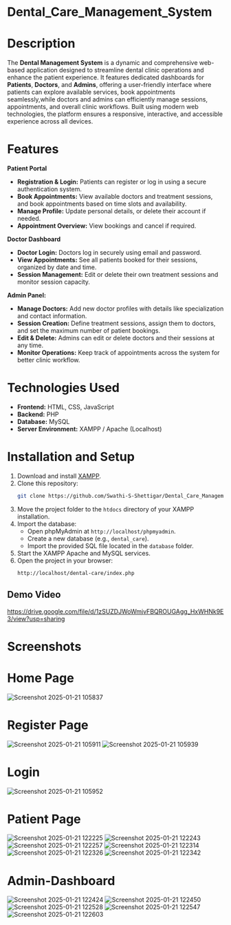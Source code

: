 # Dental_Care_Management_System

# Description
The **Dental Management System** is a dynamic and comprehensive web-based application designed to streamline dental clinic operations and enhance the patient experience. It features dedicated dashboards for **Patients**, **Doctors**, and **Admins**, offering a user-friendly interface where patients can explore available services, book appointments seamlessly,while doctors and admins can efficiently manage sessions, appointments, and overall clinic workflows. Built using modern web technologies, the platform ensures a responsive, interactive, and accessible experience across all devices.

# Features
**Patient Portal** 
- **Registration & Login:** Patients can register or log in using a secure authentication system.
- **Book Appointments:** View available doctors and treatment sessions, and book appointments based on time slots and availability.
- **Manage Profile:** Update personal details, or delete their account if needed.
- **Appointment Overview:** View bookings and cancel if required.

**Doctor Dashboard**
- **Doctor Login:** Doctors log in securely using email and password.
- **View Appointments:** See all patients booked for their sessions, organized by date and time.
- **Session Management:** Edit or delete their own treatment sessions and monitor session capacity.

**Admin Panel:**
- **Manage Doctors:** Add new doctor profiles with details like specialization and contact information.
- **Session Creation:** Define treatment sessions, assign them to doctors, and set the maximum number of patient bookings.
- **Edit & Delete:** Admins can edit or delete doctors and their sessions at any time.
- **Monitor Operations:** Keep track of appointments across the system for better clinic workflow.


# Technologies Used
+ **Frontend:** HTML, CSS, JavaScript
+ **Backend:** PHP
+ **Database:** MySQL
+ **Server Environment:** XAMPP / Apache (Localhost)
# Installation and Setup
1. Download and install [XAMPP](https://www.apachefriends.org/index.html).
2. Clone this repository:
   ```bash
   git clone https://github.com/Swathi-S-Shettigar/Dental_Care_Management_System.git
   ```
3. Move the project folder to the `htdocs` directory of your XAMPP installation.
4. Import the database:
   - Open phpMyAdmin at `http://localhost/phpmyadmin`.
   - Create a new database (e.g., `dental_care`).
   - Import the provided SQL file located in the `database` folder.
5. Start the XAMPP Apache and MySQL services.
6. Open the project in your browser:
   ```bash
   http://localhost/dental-care/index.php
   ```


## Demo Video
https://drive.google.com/file/d/1zSUZDJWoWmjvFBQROUGAgg_HxWHNk9E3/view?usp=sharing
# Screenshots

# Home Page
![Screenshot 2025-01-21 105837](https://github.com/user-attachments/assets/57899a7d-3bd9-46ab-9bfc-3cc2142b7dcb)

# Register Page
![Screenshot 2025-01-21 105911](https://github.com/user-attachments/assets/958403e6-2715-45c8-b545-ef933299b90c)  ![Screenshot 2025-01-21 105939](https://github.com/user-attachments/assets/992ff9b8-3901-483e-9f1e-ccb4980cd37a)

# Login
![Screenshot 2025-01-21 105952](https://github.com/user-attachments/assets/e56bf232-92ba-4433-ae17-6499b022aae9)

# Patient Page
![Screenshot 2025-01-21 122225](https://github.com/user-attachments/assets/6393d94e-1e7b-4512-a813-c1713c0ce9bd)
![Screenshot 2025-01-21 122243](https://github.com/user-attachments/assets/f1837646-24c5-4973-8fca-b572d7a69ead)
![Screenshot 2025-01-21 122257](https://github.com/user-attachments/assets/bb97078f-7202-4284-85f2-d8c76a0bf9ea)
![Screenshot 2025-01-21 122314](https://github.com/user-attachments/assets/016c38d7-564a-4c12-bf13-85aaf62f7ed2)
![Screenshot 2025-01-21 122326](https://github.com/user-attachments/assets/726cbfe0-a5f9-4ef4-b6de-9ad27efa0122)
![Screenshot 2025-01-21 122342](https://github.com/user-attachments/assets/67d0a5af-a49b-471d-94f3-ec5bafd0297d)

# Admin-Dashboard

![Screenshot 2025-01-21 122424](https://github.com/user-attachments/assets/83a586b2-bd22-4dcd-824c-c3ee125f71c4)
![Screenshot 2025-01-21 122450](https://github.com/user-attachments/assets/b165a10c-25b8-4a00-9feb-2f44dd8d243c)
![Screenshot 2025-01-21 122528](https://github.com/user-attachments/assets/156f778b-de70-4280-9681-7df055ede99d)
![Screenshot 2025-01-21 122547](https://github.com/user-attachments/assets/157876ee-f0a1-496e-96d5-db6d9f2d6ae4)
![Screenshot 2025-01-21 122603](https://github.com/user-attachments/assets/41a559f0-2639-4d6d-9aa3-4de3a8e9f58d)






























